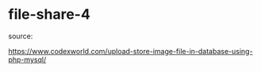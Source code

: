 # file-share-4

source:

https://www.codexworld.com/upload-store-image-file-in-database-using-php-mysql/
